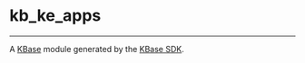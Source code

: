 
# kb_ke_apps
---

A [KBase](https://kbase.us) module generated by the [KBase SDK](https://github.com/kbase/kb_sdk).


